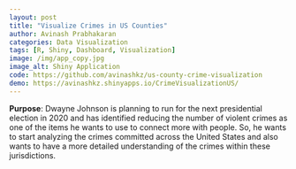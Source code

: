 ```yaml
---
layout: post
title: "Visualize Crimes in US Counties"
author: Avinash Prabhakaran
categories: Data Visualization
tags: [R, Shiny, Dashboard, Visualization]
image: /img/app_copy.jpg
image_alt: Shiny Application
code: https://github.com/avinashkz/us-county-crime-visualization
demo: https://avinashkz.shinyapps.io/CrimeVisualizationUS/
---
```


**Purpose**: Dwayne Johnson is planning to run for the next presidential election in 2020 and has identified reducing the number of violent crimes as one of the items he wants to use to connect more with people. So, he wants to start analyzing the crimes committed across the United States and also wants to have a more detailed understanding of the crimes within these jurisdictions.
